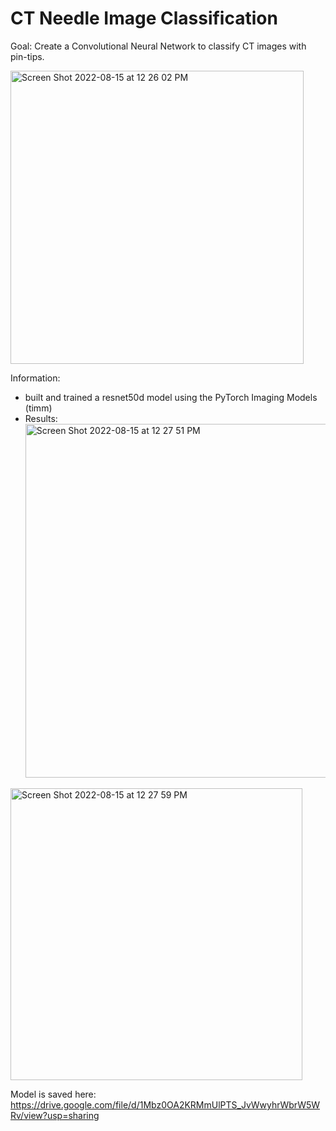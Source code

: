 # CT Needle Image Classification

Goal: Create a Convolutional Neural Network to classify CT images with pin-tips.

<img width="469" alt="Screen Shot 2022-08-15 at 12 26 02 PM" src="https://user-images.githubusercontent.com/61388896/184675211-27455420-13e8-4058-8393-52c192b2001d.png">

Information:
- built and trained a resnet50d model using the PyTorch Imaging Models (timm)
- Results: <img width="566" alt="Screen Shot 2022-08-15 at 12 27 51 PM" src="https://user-images.githubusercontent.com/61388896/184675490-f6af60ae-5f44-4275-ad0f-684efd0477db.png">
<img width="467" alt="Screen Shot 2022-08-15 at 12 27 59 PM" src="https://user-images.githubusercontent.com/61388896/184675506-833da3da-1d16-4044-ad04-ed653e018096.png">

Model is saved here: https://drive.google.com/file/d/1Mbz0OA2KRMmUlPTS_JvWwyhrWbrW5WRv/view?usp=sharing
